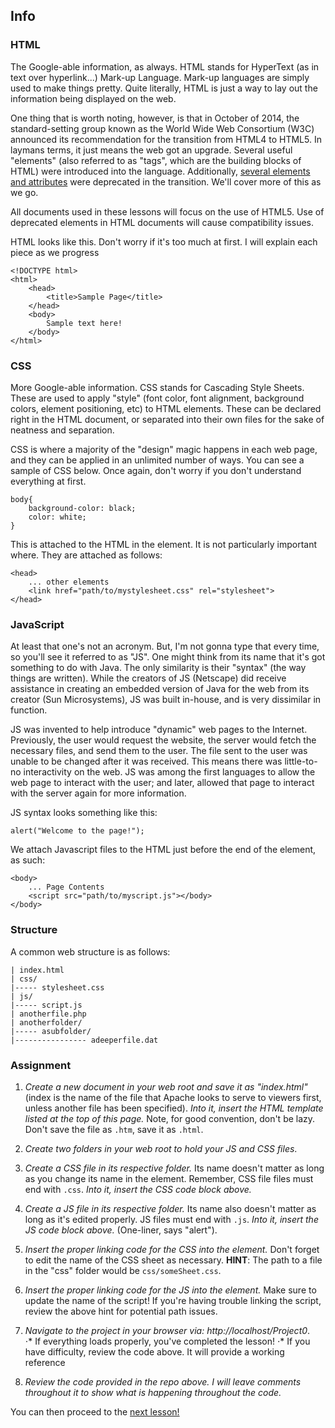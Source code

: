 ## Info

### HTML

The Google-able information, as always.  HTML stands for HyperText (as in text over hyperlink...) Mark-up Language.  Mark-up languages are simply used to make things pretty.  Quite literally, HTML is just a way to lay out the information being displayed on the web.

One thing that is worth noting, however, is that in October of 2014, the standard-setting group known as the World Wide Web Consortium (W3C) announced its recommendation for the transition from HTML4 to HTML5.  In laymans terms, it just means the web got an upgrade.  Several useful "elements" (also referred to as "tags", which are the building blocks of HTML) were introduced into the language.  Additionally, [several elements and attributes](https://www.tutorialspoint.com/html5/html5_deprecated_tags.htm) were deprecated in the transition.  We'll cover more of this as we go.

All documents used in these lessons will focus on the use of HTML5.  Use of deprecated elements in HTML documents will cause compatibility issues.

HTML looks like this.  Don't worry if it's too much at first.  I will explain each piece as we progress
```
<!DOCTYPE html>
<html>
	<head>
		<title>Sample Page</title>
	</head>
	<body>
		Sample text here!
	</body>
</html>
```

### CSS

More Google-able information.  CSS stands for Cascading Style Sheets.  These are used to apply "style" (font color, font alignment, background colors, element positioning, etc) to HTML elements.  These can be declared right in the HTML document, or separated into their own files for the sake of neatness and separation.

CSS is where a majority of the "design" magic happens in each web page, and they can be applied in an unlimited number of ways.  You can see a sample of CSS below.  Once again, don't worry if you don't understand everything at first.

```
body{
	background-color: black;
	color: white;
}
```

This is attached to the HTML in the <head> element.  It is not particularly important where.  They are attached as follows:

```
<head>
	... other elements
	<link href="path/to/mystylesheet.css" rel="stylesheet">
</head>
```

### JavaScript

At least that one's not an acronym.  But, I'm not gonna type that every time, so you'll see it referred to as "JS".  One might think from its name that it's got something to do with Java.  The only similarity is their "syntax" (the way things are written).  While the creators of JS (Netscape) did receive assistance in creating an embedded version of Java for the web from its creator (Sun Microsystems), JS was built in-house, and is very dissimilar in function.

JS was invented to help introduce "dynamic" web pages to the Internet.  Previously, the user would request the website, the server would fetch the necessary files, and send them to the user.  The file sent to the user was unable to be changed after it was received.  This means there was little-to-no interactivity on the web.  JS was among the first languages to allow the web page to interact with the user; and later, allowed that page to interact with the server again for more information.

JS syntax looks something like this:

```
alert("Welcome to the page!");
```

We attach Javascript files to the HTML just before the end of the <body> element, as such:

```
<body>
	... Page Contents
	<script src="path/to/myscript.js"></body>
</body>
```

### Structure

A common web structure is as follows:

```
| index.html
| css/
|----- stylesheet.css
| js/
|----- script.js
| anotherfile.php
| anotherfolder/
|----- asubfolder/
|---------------- adeeperfile.dat
```

### Assignment

1. *Create a new document in your web root and save it as "index.html"* (index is the name of the file that Apache looks to serve to viewers first, unless another file has been specified).  *Into it, insert the HTML template listed at the top of this page.*  Note, for good convention, don't be lazy.  Don't save the file as `.htm`, save it as `.html`.

2. *Create two folders in your web root to hold your JS and CSS files*.

3. *Create a CSS file in its respective folder.*  Its name doesn't matter as long as you change its name in the <link> element.  Remember, CSS file files must end with `.css`.  *Into it, insert the CSS code block above.*

4. *Create a JS file in its respective folder.*  Its name also doesn't matter as long as it's edited properly.  JS files must end with `.js`.  *Into it, insert the JS code block above.*  (One-liner, says "alert").

5. *Insert the proper linking code for the CSS into the <head> element.*  Don't forget to edit the name of the CSS sheet as necessary.  **HINT**: The path to a file in the "css" folder would be `css/someSheet.css`.

6. *Insert the proper linking code for the JS into the <body> element.*  Make sure to update the name of the script!  If you're having trouble linking the script, review the above hint for potential path issues.

7. *Navigate to the project in your browser via: http://localhost/Project0*.    
⋅* If everything loads properly, you've completed the lesson!
⋅* If you have difficulty, review the code above.  It will provide a working reference

8. *Review the code provided in the repo above.  I will leave comments throughout it to show what is happening throughout the code.*

You can then proceed to the [next lesson!](../Project1)
